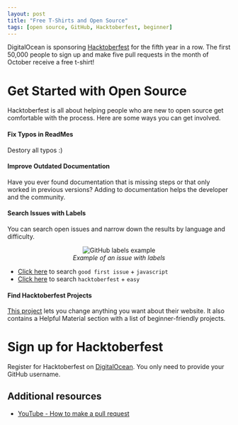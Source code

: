 ```yaml
---
layout: post
title: "Free T-Shirts and Open Source"
tags: [open source, GitHub, Hacktoberfest, beginner]
---
```


DigitalOcean is sponsoring [Hacktoberfest](https://hacktoberfest.digitalocean.com/) for the fifth year in a row. The first 50,000 people to sign up and make five pull requests in the month of October receive a free t-shirt!

# Get Started with Open Source
Hacktoberfest is all about helping people who are new to open source get comfortable with the process. Here are some ways you can get involved.

#### Fix Typos in ReadMes
Destory all typos :)

#### Improve Outdated Documentation

Have you ever found documentation that is missing steps or that only worked in previous versions? Adding to documentation helps the developer and the community.

#### Search Issues with Labels

You can search open issues and narrow down the results by language and difficulty.

<p align="center">
  <img src="https://i.imgur.com/4mS0tdw.png" alt="GitHub labels example"/> <br>
  <i>Example of an issue with labels</i>
</p>

* [Click here](https://github.com/search?q=label%3A%22good+first+issue%22+language%3Ajavascript&type=Issues) to search `good first issue` + `javascript`
* [Click here](https://github.com/search?q=label%3A%22hacktoberfest%22+label%3A%22easy%22&type=Issues) to search `hacktoberfest` + `easy`

#### Find Hacktoberfest Projects

[This project](https://hacktoberfest.lingonsaft.com/) lets you change anything you want about their website. It also contains a Helpful Material section with a list of beginner-friendly projects.

# Sign up for Hacktoberfest

Register for Hacktoberfest on [DigitalOcean](https://hacktoberfest.digitalocean.com/sign_up/register). You only need to provide your GitHub username.

## Additional resources

* [YouTube - How to make a pull request](https://www.youtube.com/watch?v=rgbCcBNZcdQ)
